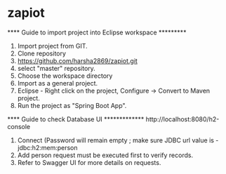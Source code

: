 # zapiot
**** Guide to import project into Eclipse workspace *********
1. Import project from GIT.
2. Clone repository
3. https://github.com/harsha2869/zapiot.git
4. select "master" repository.
5. Choose the workspace directory
6. Import as a general project.
7. Eclipse - Right click on the project, Configure -> Convert to Maven project.
8. Run the project as "Spring Boot App".

**** Guide to check Database UI *************
http://localhost:8080/h2-console

1. Connect (Password will remain empty ; make sure JDBC url value is - jdbc:h2:mem:person
2. Add person request must be executed first to verify records.
3. Refer to Swagger UI for more details on requests.
